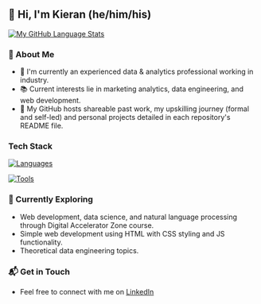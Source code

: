 ## 👋 Hi, I'm Kieran (he/him/his)

<!--
![<kieran036>'s Stats](https://github-readme-stats.vercel.app/api?username=kieran036&theme=vue-dark&show_icons=true&hide_border=true&count_private=true)
[![My GitHub Stats](https://github-readme-stats.vercel.app/api/?username=kieran036&count_private=true&theme=tokyonight&showicons=true)]()
-->
[![My GitHub Language Stats](https://github-readme-stats.vercel.app/api/top-langs/?username=kieran036&langs_count=5&theme=tokyonight)]()



### 🚀 About Me

- 🔭 I'm currently an experienced data & analytics professional working in industry.
- 📚 Current interests lie in marketing analytics, data engineering, and web development.
- 📝 My GitHub hosts shareable past work, my upskilling journey (formal and self-led) and personal projects detailed in each repository's README file.



### Tech Stack
[![Languages](https://skillicons.dev/icons?i=py,postgres,js,html,css,git,md)](https://skillicons.dev)
<!--
[![Packages](https://skillicons.dev/icons?i=regex,selenium,anaconda)](https://skillicons.dev)
-->
[![Tools](https://skillicons.dev/icons?i=vscode,github,codepen,notion)](https://skillicons.dev)



### 🌱 Currently Exploring

- Web development, data science, and natural language processing through Digital Accelerator Zone course.
- Simple web development using HTML with CSS styling and JS functionality.
- Theoretical data engineering topics.



### 📬 Get in Touch

- Feel free to connect with me on [LinkedIn](https://www.linkedin.com/in/kp10/)

<!--
**kieran036/kieran036** is a ✨ _special_ ✨ repository because its `README.md` (this file) appears on your GitHub profile.

Here are some ideas to get you started:

- 🔭 I’m currently working on ...
- 🌱 I’m currently learning ...
- 👯 I’m looking to collaborate on ...
- 🤔 I’m looking for help with ...
- 💬 Ask me about ...
- 📫 How to reach me: ...
- 😄 Pronouns: ...
- ⚡ Fun fact: ...
-->
